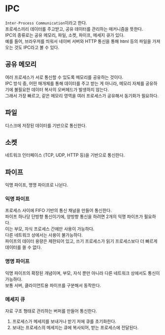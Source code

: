 # IPC

`Inter-Process Communication`이라고 한다. <br />
프로세스끼리 데이터를 주고받고, 공유 데이터를 관리하는 매커니즘을 뜻한다. <br />
IPC의 종류로는 공유 메모리, 파일, 소켓, 파이프, 메세지 큐가 있다. <br />
예를 들어, 브라우저를 띄워서 네이버 서버와 HTTP 통신을 통해 html 등의 파일을 가져오는 것도 IPC라고 볼 수 있다.

## 공유 메모리

여러 프로세스가 서로 통신할 수 있도록 메모리를 공유하는 것이다. <br />
IPC 방식 중, 어떤 매개체를 통해 데이터를 주고 받는 게 아니라, 메모리 자체를 공유하기에 불필요한 데이터 복사의 오버헤드가 발생하지 않는다. <br />
그래서 가장 빠르고, 같은 메모리 영역을 여러 프로세스가 공유해서 동기화가 필요하다.

## 파일

디스크에 저장된 데이터를 기반으로 통신한다.

## 소켓

네트워크 인터페이스 (TCP, UDP, HTTP 등)을 기반으로 통신한다.

## 파이프

익명 파이프, 명명 파이프로 나뉜다.

### 익명 파이프

프로세스 사이에 FIFO 기반의 통신 채널을 만들어 통신한다. <br />
파이프 하나당 단방향 통신이기에, 양방향 통신을 하려면 2개의 익명 파이프가 필요하다. <br />
이는 부모, 자식 프로세스 간에만 사용이 가능하다. <br />
다른 네트워크 상에서는 사용이 불가능하다. <br />
파이프의 데이터 용량은 제한되어 있고, 쓰기 프로세스가 읽기 프로세스보다 더 빠르게 데이터를 쓸 수 없다.

### 명명 파이프

익명 파이프의 확장된 개념이며, 부모, 자식 뿐만 아니라 다른 네트워크 상에서도 통신이 가능하다. <br />
보통 서버, 클라이언트용 파이프를 구분해서 동작한다.

### 메세지 큐

자료 구조 형태로 관리하는 버퍼를 만들어 통신한다.

1. 프로세스가 메세지를 보내거나 받기 저에 큐를 초기화한다. <br />
2. 보내는 프로세스의 메세지는 큐에 복사되어, 받는 프로세스에 전달된다.
